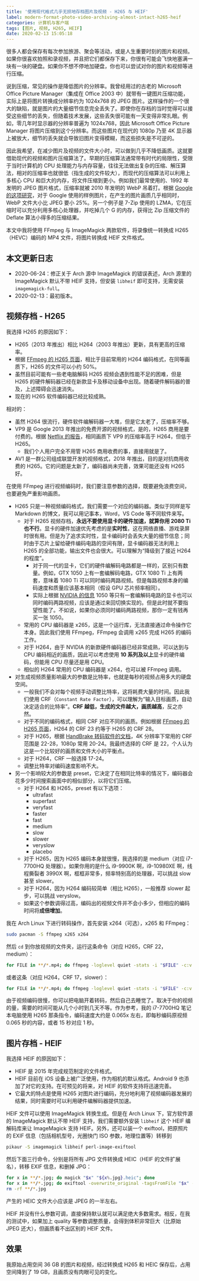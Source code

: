 ```yaml
---
title: '使用现代格式几乎无损地存档图片及视频 - H265 与 HEIF'
label: modern-format-photo-video-archiving-almost-intact-h265-heif
categories: 计算机与客户端
tags: [图片, 视频, H265, HEIF]
date: 2020-02-13 15:05:18
---
```


很多人都会保存有每次参加旅游、聚会等活动，或是人生重要时刻的图片和视频。如果你很喜欢拍照和录视频，并且把它们都保存下来，你很有可能会飞快地塞满一块有一块的硬盘。如果你不想不停地加硬盘，你也可以尝试对你的图片和视频等进行压缩。

说到压缩，常见的操作是降低图片的分辨率。我曾经用过的古老的 Microsoft Office Picture Manager（集成在 Office 2003 中）就带有一键图片压缩功能，实际上是将图片转换成分辨率约为 1024x768 的 JPEG 图片。这样操作的一个很大的缺陷，就是图片的大量细节信息完全丢失了。即使你在存档的当时觉得可以接受这些细节的丢失，但随着技术发展，这些丢失很可能有一天变得非常扎眼。例如，零几年时显示器的分辨率普遍为 1024x768，因此 Microsoft Office Picture Manager 将图片压缩到这个分辨率。而这些图片在现代的 1080p 乃至 4K 显示器上被放大，细节的丢失就会导致旧图片变得模糊，而这些损失是不可逆的。

因此我希望，在减少图片及视频的文件大小时，可以做到几乎不降低画质。这就要借助现代的视频和图片压缩算法了。早期的压缩算法通常带有时代的局限性，受限于当时计算机的 CPU 处理能力与内存容量，往往无法做出复杂的压缩、解压算法，相对的压缩率也就很低（指生成的文件较大），而现代的压缩算法可以利用上多核心 CPU 和巨大的内存，将文件压缩到更小。例如我们最常使用的、1992 年发明的 JPEG 图片格式，压缩率就被 2010 年发明的 WebP 吊着打。根据 [Google 的这项研究](https://developers.google.com/speed/webp/docs/webp_study)，对于 Google 使用的样例图片，在产生的图片画质几乎相同时，WebP 文件大小比 JPEG 要小 25%。另一个例子是 7-Zip 使用的 LZMA，它在压缩时可以充分利用多核心处理器，并吃掉几个 G 的内存，获得比 Zip 压缩文件的 Deflate 算法小得多的压缩结果。

本文中我将使用 FFmpeg 与 ImageMagick 两款软件，将录像统一转换成 H265（HEVC）编码的 MP4 文件，将图片转换成 HEIF 文件格式。

本文更新日志
----------

- 2020-06-24：修正关于 Arch 源中 ImageMagick 的错误表述，Arch 源里的 ImageMagick 默认不带 HEIF 支持，但安装 `libheif` 即可支持，无需安装 `imagemagick-full`。
- 2020-02-13：最初版本。

视频存档 - H265
--------------

我选择 H265 的原因如下：

- H265（2013 年推出）相比 H264（2003 年推出）更新，具有更高的压缩率。
- 根据 [FFmpeg 的 H265 页面](https://trac.ffmpeg.org/wiki/Encode/H.265)，相比于目前常用的 H264 编码格式，在同等画质下，H265 的文件可以小约 50%。
- 虽然目前可能有一些老电脑解码 H265 视频会遇到性能不足的困难，但是 H265 的硬件解码器已经在新款显卡及移动设备中出现。随着硬件解码器的普及，上述障碍会迅速消失。
- 现在的 H265 软件编码器已经比较成熟。

相对的：

- 虽然 H264 很流行，硬件软件编解码器一大堆，但是它太老了，压缩率不够。
- VP9 是 Google 2013 年推出的免费开源的视频格式，是的，H265 商用是要付费的。根据 [Netflix 的报告](https://netflixtechblog.com/a-large-scale-comparison-of-x264-x265-and-libvpx-a-sneak-peek-2e81e88f8b0f)，相同画质下 VP9 的压缩率高于 H264，但低于 H265。
  - 我们个人用户完全不用管 H265 商用收费的事，直接用就是了。
- AV1 是一群公司组成联盟开发的视频格式，2018 年推出，目的是对抗商用收费的 H265。它的问题是太新了，编码器尚未完善，效果可能还没有 H265 好。

在使用 FFmpeg 进行视频编码时，我们要注意参数的选择，既要避免浪费空间，也要避免严重影响画质。

- H265 只是一种视频编码格式，我们需要一个对应的编码器。类似于同样是写 Markdown 的博文，我可以用记事本，Word，VS Code 等不同软件来写。
  - 对于 H265 视频存档，**永远不要使用显卡的硬件加速，就算你用 2080 Ti 也不行**。显卡的硬件加速优先考虑的是**实时性**，这在网络直播、游戏录屏时很有用。但是为了追求实时性，显卡编码时会丢失大量的细节信息；同时由于芯片上留给硬件编码电路的空间有限，显卡编码器无法利用上 H265 的全部功能，输出文件也会很大。可以理解为“降级到了接近 H264 的程度”。
    - 对于同一代的显卡，它们的硬件编解码电路都是一样的，区别只有数量。例如，GTX 1050 上有一套编解码电路，GTX 1080 Ti 上有两套，意味着 1080 Ti 可以同时编码两路视频。但是每路视频本身的编码速度和质量应该基本相同（假设 GPU 芯片频率相同）。
    - 实际上根据 [NVIDIA 的信息](https://developer.nvidia.com/video-encode-decode-gpu-support-matrix) 1050 等只有一套编解码电路的显卡也可以同时编码两路视频，应该是通过来回切换实现的。但是此时就不要指望性能了。不如说，如果你必须同时编码两路视频，那你一定有钱再买一张 1050。
  - 常用的 CPU 编码器是 x265，这是一个运行库，无法直接通过命令操作它本身。因此我们使用 FFmpeg，FFmpeg 会调用 x265 完成 H265 的编码工作。
  - 对于 H264，由于 NVIDIA 的新款硬件编码器已经非常成熟，可以达到与 CPU 编码相近的画质，因此可以考虑使用 **10 系列及以上**显卡的硬件编码，但能用 CPU 尽量还是用 CPU。
  - 相似的 H264 常用的 CPU 编码器是 x264，也可以被 FFmpeg 调用。
- 对生成视频质量影响最大的参数是比特率，也就是每秒的视频占用多大的硬盘空间。
  - 一般我们不会对每个视频手动调整比特率，这将耗费大量的时间。因此我们使用 CRF（`Constant Rate Factor`），可以理解为“输入目标画质，自动决定适合的比特率”。**CRF 越低，生成的文件越大，画质越高**，反之亦然。
  - 对于不同的编码格式，相同 CRF 对应不同的画质。例如根据 [FFmpeg 的 H265 页面](https://trac.ffmpeg.org/wiki/Encode/H.265)，H264 的 CRF 23 约等于 H265 的 CRF 28。
  - 对于 H265，根据 [HandBrake 转码软件的文档](https://handbrake.fr/docs/en/latest/workflow/adjust-quality.html)，4K 分辨率下常用的 CRF 范围是 22-28，1080p 常用 20-24。我最终选择的 CRF 是 22，个人认为这是一个比较好的画质和文件大小的平衡点。
  - 对于 H264，CRF 一般选择 17-24。
  - 调整比特率对编码速度影响不大。
- 另一个影响较大的参数是 preset，它决定了在相同比特率的情况下，编码器会花多少时间搜索画面中的相似部分，以将它们压缩。
  - 对于 H264 和 H265，preset 有以下选项：
    - ultrafast
    - superfast
    - veryfast
    - faster
    - fast
    - medium
    - slow
    - slower
    - veryslow
    - placebo 
  - 对于 H265，因为 H265 编码本身就很慢，我选择的是 medium（对应 i7-7700HQ 处理器）。如果你用的是什么 i9-9900K 啊，i9-10980XE 啊，线程撕裂者 3990X 啊，框框非常多，频率特别高的处理器，可以挑战 slow 甚至 slower。
  - 对于 H264，因为 H264 编码较简单（相比 H265），一般推荐 slower 起步，可以挑战 veryslow。
  - 如果这个参数调得过高，编码出的视频文件并不会小多少，但相应的编码时间将**成倍增加**。

我在 Arch Linux 下进行转码操作，首先安装 x264（可选），x265 和 FFmpeg：

```bash
sudo pacman -S ffmpeg x265 x264
```

然后 `cd` 到你放视频的文件夹，运行这条命令（对应 H265，CRF 22，medium）：

```bash
for FILE in **/*.mp4; do ffmpeg -loglevel quiet -stats -i "$FILE" -c:v libx265 -crf 22 -preset medium -c:a aac -b:a 128k -movflags +faststart "$FILE.converted.mp4"; done
```

或者这条（对应 H264，CRF 17，slower）：

```bash
for FILE in **/*.mp4; do ffmpeg -loglevel quiet -stats -i "$FILE" -c:v libx264 -crf 17 -preset slower -c:a aac -b:a 128k -movflags +faststart "$FILE.converted.mp4"; done
```

由于视频编码很慢，你可以把电脑开着转码，然后自己去睡觉了。取决于你的视频的量，需要的时间可能从几个小时到几天不等。作为参考，我的 i7-7700HQ 笔记本电脑使用 H265 那条指令，编码速度大约是 0.065x 左右，即每秒编码原视频 0.065 秒的内容，或者 15 秒对应 1 秒。

图片存档 - HEIF
--------------

我选择 HEIF 的原因如下：

- HEIF 是 2015 年完成规范制定的文件格式。
- HEIF 目前在 iOS 设备上被广泛使用，作为相机的默认格式。Android 9 也添加了对它的支持。在可预见的将来，对 HEIF 的软件支持将迅速完善。
- 它最大的特点是使用 H265 对图片进行编码，充分地利用了视频编码器发展的结果，同时需要时可以利用硬件编解码器提供加速。

HEIF 文件可以使用 ImageMagick 转换生成。但是在 Arch Linux 下，官方软件源的 ImageMagick 默认不带 HEIF 支持，我们需要额外安装 `libheif` 这个 HEIF 编解码库来让 ImageMagick 支持 HEIF。另外，还可以装一个 exiftool，把原照片的 EXIF 信息（包括相机型号，光圈快门 ISO 参数，地理位置等）转移到

```bash
pikaur -S imagemagick libheif perl-image-exiftool
```

然后下面三行命令，分别是将所有 JPG 文件转换成 HEIC（HEIF 的文件扩展名），转移 EXIF 信息，和删掉 JPG：

```bash
for x in **/*.jpg; do magick "$x" "${x%.jpg}.heic"; done
for x in **/*.jpg; do exiftool -overwrite_original -tagsFromFile "$x" -all:all "${x%.jpg}.heic"; done
rm -rf **/*.jpg
```

产生的 HEIC 文件大小应该是 JPEG 的一半左右。

HEIF 并没有什么参数可调，直接保持默认就可以满足绝大多数需求。相反，在我的测试中，如果加上 quality 等参数调整质量，会得到体积非常巨大（比原始 JPEG 还大），但画质看不出区别的 HEIF 文件。

效果
----

我原始占用空间 36 GB 的图片和视频，经过转换成 H265 和 HEIC 保存后，占用空间降到了 19 GB，且画质没有肉眼可见的变化。

